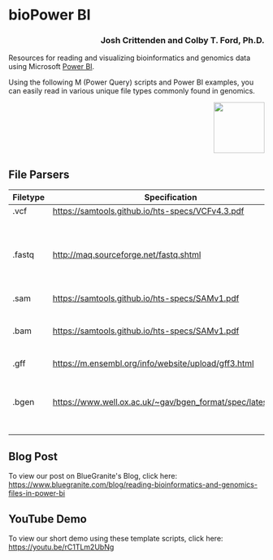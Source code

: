 # bioPower BI

<h3 align="right">Josh Crittenden and Colby T. Ford, Ph.D.</h3>

Resources for reading and visualizing bioinformatics and genomics data using Microsoft [Power BI](https://powerbi.com).

Using the following M (Power Query) scripts and Power BI examples, you can easily read in various unique file types commonly found in genomics.

<p align="right"><img src="https://raw.githubusercontent.com/colbyford/bioPowerBI/master/img/icon.png" width="100px"></p>

## File Parsers

| Filetype 	| Specification                                    	| Directory    	                | Notes                               |
|----------	|--------------------------------------------------	|-------------------------------|-------------------------------------|
| .vcf     	| https://samtools.github.io/hts-specs/VCFv4.3.pdf 	| [\vcf](vcf)         	        |                                     |
| .fastq   	| http://maq.sourceforge.net/fastq.shtml           	| [\fastq](fastq)       	      | For analysis, this file's sequences should likely be aligned. |
| .sam     	| https://samtools.github.io/hts-specs/SAMv1.pdf   	| [\sam](sam) 	       	        |                                     |
| .bam     	| https://samtools.github.io/hts-specs/SAMv1.pdf   	| [\bam](bam)       	          | Requires the `Rsamtools` R package. |
| .gff     	| https://m.ensembl.org/info/website/upload/gff3.html   	| [\gff3](gff3) 	       	|                                     |
| .bgen    	| https://www.well.ox.ac.uk/~gav/bgen_format/spec/latest.html   	| [\bgen](bgen)   | Requires the `rbgen` R package.<br> _Work in progress..._      |

## Blog Post
To view our post on BlueGranite's Blog, click here: https://www.bluegranite.com/blog/reading-bioinformatics-and-genomics-files-in-power-bi

## YouTube Demo
To view our short demo using these template scripts, click here: https://youtu.be/rC1TLm2UbNg
